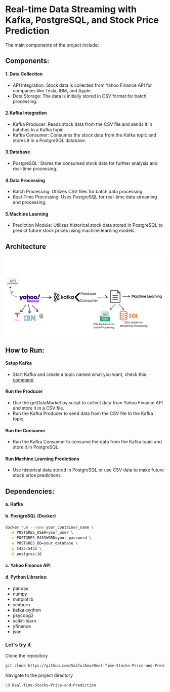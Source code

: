# Real-time Data Streaming with Kafka, PostgreSQL, and Stock Price Prediction

The main components of the project include:
## Components:
#### 1. Data Collection
* API Integration: Stock data is collected from Yahoo Finance API for companies like Tesla, IBM, and Apple.
* Data Storage: The data is initially stored in CSV format for batch processing.

#### 2.Kafka Integration
* Kafka Producer: Reads stock data from the CSV file and sends it in batches to a Kafka topic.
* Kafka Consumer: Consumes the stock data from the Kafka topic and stores it in a PostgreSQL database.

#### 3.Database
* PostgreSQL: Stores the consumed stock data for further analysis and real-time processing.

#### 4.Data Processing
* Batch Processing: Utilizes CSV files for batch data processing.
* Real-Time Processing: Uses PostgreSQL for real-time data streaming and processing.

#### 5.Machine Learning
* Prediction Module: Utilizes historical stock data stored in PostgreSQL to predict future stock prices using machine learning models.

## Architecture

![Architecture](https://github.com/SaifulAnw/Real-Time-Stocks-Price-and-Prediction/blob/main/Arcithecture's%20Stock%20Market%20Project.jpg)

## How to Run:

#### Setup Kafka
* Start Kafka and create a topic named what you want, check this [command](https://github.com/SaifulAnw/Real-Time-Stocks-Price-and-Prediction/blob/main/command-kafka.txt)
#### Run the Producer
* Use the getDataMarket.py script to collect data from Yahoo Finance API and store it in a CSV file.
* Run the Kafka Producer to send data from the CSV file to the Kafka topic.
#### Run the Consumer
* Run the Kafka Consumer to consume the data from the Kafka topic and store it in PostgreSQL.
#### Run Machine Learning Predictions
* Use historical data stored in PostgreSQL or use CSV data to make future stock price predictions.



## Dependencies:
#### a. Kafka
#### b. PostgreSQL (Docker)
```bash
docker run --name your_container_name \
  -e POSTGRES_USER=your_user \
  -e POSTGRES_PASSWORD=your_password \
  -e POSTGRES_DB=your_database \
  -p 5435:5432 \
  -d postgres:16
```
#### c. Yahoo Finance API
#### d. Python Libraries:
* pandas
* numpy
* matplotlib
* seaborn
* kafka-python
* psycopg2
* scikit-learn
* yfinance
* json

### Let's try it
Clone the repository
```bash
git clone https://github.com/SaifulAnw/Real-Time-Stocks-Price-and-Prediction.git
```
Navigate to the project directory
```bash
cd Real-Time-Stocks-Price-and-Prediction
```
